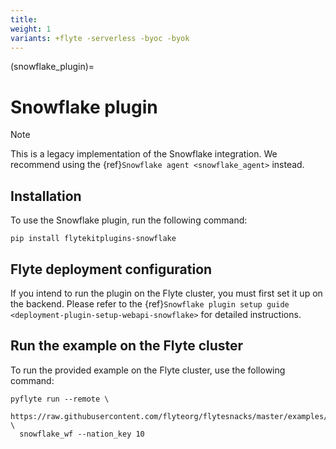 ```yaml
---
title:
weight: 1
variants: +flyte -serverless -byoc -byok
---
```


(snowflake_plugin)=

# Snowflake plugin

> [!NOTE]
> 
> This is a legacy implementation of the Snowflake integration. We recommend using the {ref}`Snowflake agent <snowflake_agent>` instead.
> 

## Installation

To use the Snowflake plugin, run the following command:

```
pip install flytekitplugins-snowflake
```

## Flyte deployment configuration

If you intend to run the plugin on the Flyte cluster, you must first set it up on the backend.
Please refer to the
{ref}`Snowflake plugin setup guide <deployment-plugin-setup-webapi-snowflake>`
for detailed instructions.

## Run the example on the Flyte cluster

To run the provided example on the Flyte cluster, use the following command:

```
pyflyte run --remote \
  https://raw.githubusercontent.com/flyteorg/flytesnacks/master/examples/snowflake_plugin/snowflake_plugin/snowflake.py \
  snowflake_wf --nation_key 10
```
